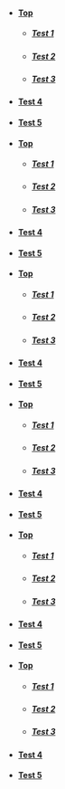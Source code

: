 - #### [Top](#top-of-page)
  - ##### [Test 1](#test-1)
  - ##### [Test 2](#test-2)
  - ##### [Test 3](#test-3)
- #### [Test 4](#test-4)
- #### [Test 5](#test-5)

- #### [Top](#top-of-page)
  - ##### [Test 1](#test-1)
  - ##### [Test 2](#test-2)
  - ##### [Test 3](#test-3)
- #### [Test 4](#test-4)
- #### [Test 5](#test-5)

- #### [Top](#top-of-page)
  - ##### [Test 1](#test-1)
  - ##### [Test 2](#test-2)
  - ##### [Test 3](#test-3)
- #### [Test 4](#test-4)
- #### [Test 5](#test-5)

- #### [Top](#top-of-page)
  - ##### [Test 1](#test-1)
  - ##### [Test 2](#test-2)
  - ##### [Test 3](#test-3)
- #### [Test 4](#test-4)
- #### [Test 5](#test-5)

- #### [Top](#top-of-page)
  - ##### [Test 1](#test-1)
  - ##### [Test 2](#test-2)
  - ##### [Test 3](#test-3)
- #### [Test 4](#test-4)
- #### [Test 5](#test-5)

- #### [Top](#top-of-page)
  - ##### [Test 1](#test-1)
  - ##### [Test 2](#test-2)
  - ##### [Test 3](#test-3)
- #### [Test 4](#test-4)
- #### [Test 5](#test-5)
